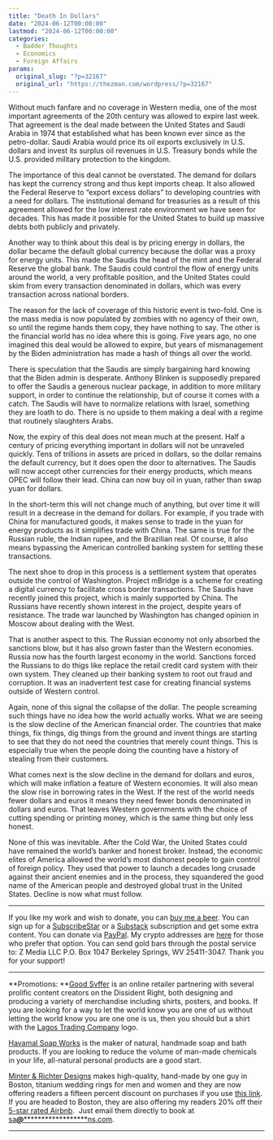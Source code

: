 ```yaml
---
title: "Death In Dollars"
date: "2024-06-12T00:00:00"
lastmod: "2024-06-12T00:00:00"
categories:
  - Badder Thoughts
  - Economics
  - Foreign Affairs
params:
  original_slug: "?p=32167"
  original_url: "https://thezman.com/wordpress/?p=32167"
---
```


Without much fanfare and no coverage in Western media, one of the most
important agreements of the 20th century was allowed to expire last
week. That agreement is the deal made between the United States and
Saudi Arabia in 1974 that established what has been known ever since as
the petro-dollar. Saudi Arabia would price its oil exports exclusively
in U.S. dollars and invest its surplus oil revenues in U.S. Treasury
bonds while the U.S. provided military protection to the kingdom.

The importance of this deal cannot be overstated. The demand for dollars
has kept the currency strong and thus kept imports cheap. It also
allowed the Federal Reserve to “export excess dollars” to developing
countries with a need for dollars. The institutional demand for
treasuries as a result of this agreement allowed for the low interest
rate environment we have seen for decades. This has made it possible for
the United States to build up massive debts both publicly and privately.

Another way to think about this deal is by pricing energy in dollars,
the dollar became the default global currency because the dollar was a
proxy for energy units. This made the Saudis the head of the mint and
the Federal Reserve the global bank. The Saudis could control the flow
of energy units around the world, a very profitable position, and the
United States could skim from every transaction denominated in dollars,
which was every transaction across national borders.

The reason for the lack of coverage of this historic event is two-fold.
One is the mass media is now populated by zombies with no agency of
their own, so until the regime hands them copy, they have nothing to
say. The other is the financial world has no idea where this is going.
Five years ago, no one imagined this deal would be allowed to expire,
but years of mismanagement by the Biden administration has made a hash
of things all over the world.

There is speculation that the Saudis are simply bargaining hard knowing
that the Biden admin is desperate. Anthony Blinken is supposedly
prepared to offer the Saudis a generous nuclear package, in addition to
more military support, in order to continue the relationship, but of
course it comes with a catch. The Saudis will have to normalize
relations with Israel, something they are loath to do. There is no
upside to them making a deal with a regime that routinely slaughters
Arabs.

Now, the expiry of this deal does not mean much at the present. Half a
century of pricing everything important in dollars will not be unraveled
quickly. Tens of trillions in assets are priced in dollars, so the
dollar remains the default currency, but it does open the door to
alternatives. The Saudis will now accept other currencies for their
energy products, which means OPEC will follow their lead. China can now
buy oil in yuan, rather than swap yuan for dollars.

In the short-term this will not change much of anything, but over time
it will result in a decrease in the demand for dollars. For example, if
you trade with China for manufactured goods, it makes sense to trade in
the yuan for energy products as it simplifies trade with China. The same
is true for the Russian ruble, the Indian rupee, and the Brazilian real.
Of course, it also means bypassing the American controlled banking
system for settling these transactions.

The next shoe to drop in this process is a settlement system that
operates outside the control of Washington. Project mBridge is a scheme
for creating a digital currency to facilitate cross border transactions.
The Saudis have recently joined this project, which is mainly supported
by China. The Russians have recently shown interest in the project,
despite years of resistance. The trade war launched by Washington has
changed opinion in Moscow about dealing with the West.

That is another aspect to this. The Russian economy not only absorbed
the sanctions blow, but it has also grown faster than the Western
economies. Russia now has the fourth largest economy in the world.
Sanctions forced the Russians to do thigs like replace the retail credit
card system with their own system. They cleaned up their banking system
to root out fraud and corruption. It was an inadvertent test case for
creating financial systems outside of Western control.

Again, none of this signal the collapse of the dollar. The people
screaming such things have no idea how the world actually works. What we
are seeing is the slow decline of the American financial order. The
countries that make things, fix things, dig things from the ground and
invent things are starting to see that they do not need the countries
that merely count things. This is especially true when the people doing
the counting have a history of stealing from their customers.

What comes next is the slow decline in the demand for dollars and euros,
which will make inflation a feature of Western economies. It will also
mean the slow rise in borrowing rates in the West. If the rest of the
world needs fewer dollars and euros it means they need fewer bonds
denominated in dollars and euros. That leaves Western governments with
the choice of cutting spending or printing money, which is the same
thing but only less honest.

None of this was inevitable. After the Cold War, the United States could
have remained the world’s banker and honest broker. Instead, the
economic elites of America allowed the world’s most dishonest people to
gain control of foreign policy. They used that power to launch a decades
long crusade against their ancient enemies and in the process, they
squandered the good name of the American people and destroyed global
trust in the United States. Decline is now what must follow.

------------------------------------------------------------------------

If you like my work and wish to donate, you can
<a href="https://www.buymeacoffee.com/mujolulu" rel="noopener"
target="_blank">buy me a beer</a>. You can sign up for a
<a href="https://www.subscribestar.com/the-z-blog" rel="noopener"
target="_blank">SubscribeStar</a> or a
<a href="https://thedissident.substack.com/" rel="noopener"
target="_blank">Substack</a> subscription and get some extra content.
You can donate via <a
href="https://www.paypal.com/donate/?cmd=_s-xclick&amp;hosted_button_id=UDAS2Q8JYA6CN&amp;source=url"
rel="noopener" target="_blank">PayPal</a>. My crypto addresses are
<a href="https://thezman.com/wordpress/?page_id=22713" rel="noopener"
target="_blank">here</a> for those who prefer that option. You can send
gold bars through the postal service to: Z Media LLC P.O. Box 1047
Berkeley Springs, WV 25411-3047. Thank you for your support!

------------------------------------------------------------------------

**Promotions: **<a href="https://goodsvffer.com/" rel="noopener" target="_blank">Good
Svffer</a> is an online retailer partnering with several prolific
content creators on the Dissident Right, both designing and producing a
variety of merchandise including shirts, posters, and books. If you are
looking for a way to let the world know you are one of us without
letting the world know you are one one is us, then you should but a
shirt with the
<a href="https://goodsvffer.com/products/lagos-trading-company"
rel="noopener" target="_blank">Lagos Trading Company</a> logo.

<a href="https://havamalsoapworks.com/" rel="noopener"
target="_blank">Havamal Soap Works</a> is the maker of natural, handmade
soap and bath products. If you are looking to reduce the volume of
man-made chemicals in your life, all-natural personal products are a
good start.

<a href="https://www.minterandrichterdesigns.com/"
rel="noreferrer nofollow noopener" target="_blank">Minter &amp; Richter
Designs</a> makes high-quality, hand-made by one guy in Boston, titanium
wedding rings for men and women and they are now offering readers a
fifteen percent discount on purchases if you use
<a href="https://www.minterandrichterdesigns.com/discount/ZMAN"
rel="noreferrer nofollow noopener" target="_blank">this link</a>.
<span class="highlight"><span class="colour"><span class="font"><span class="size">If
you are headed to Boston, they are also offering my readers 20% off
their <a
href="https://www.airbnb.com/users/7988017/listings?user_id=7988017&amp;s=3"
rel="noopener noreferrer" target="_blank">5-star rated Airbnb</a>.  Just
email them directly to book at
<a href="mailto:sa***@*********************ns.com"
data-original-string="FqmYC9WI2dKDLKPGKL/7jw==cb7Ff+C9qeMXmIfm36YS4O0fdHPVXsKx8N9oNNQDcqNV7tfshuyxlIkGMyW1W7kTC71"><span
class="apbct-email-encoder"
data-original-string="Yqc9qRg840Amr3gCQvm0IQ==cb7ySyaceMamcybDYnxnDcfb+7bxvQc5CMCYrBj+jX/0gAMJUCLt7Cvc5tQ93r44Gpg"
title="This contact has been encoded by Anti-Spam by CleanTalk. Click to decode. To finish the decoding make sure that JavaScript is enabled in your browser.">sa<span
class="apbct-blur">***</span>@<span
class="apbct-blur">*********************</span>ns.com</span></a>.</span></span></span></span>

------------------------------------------------------------------------
